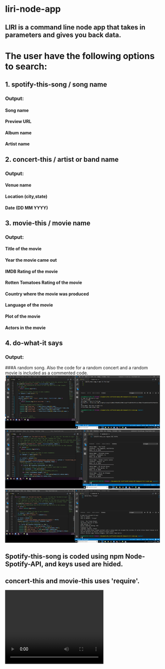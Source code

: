 # liri-node-app
## LIRI is a command line node app that takes in parameters and gives you back data.
# The user have the following options to search:
##    1. spotify-this-song / song name 
###       Output:
####             Song name
####             Preview URL
####             Album name
####             Artist name
##    2. concert-this / artist or band name
###       Output:
####             Venue name
####             Location (city,state)
####             Date (DD MM YYYY)
##    3. movie-this / movie name
###       Output:
####             Title of the movie
####             Year the movie came out
####             IMDB Rating of the movie
####             Rotten Tomatoes Rating of the movie
####             Country where the movie was produced
####             Language of the movie
####             Plot of the movie
####             Actors in the movie
##    4. do-what-it says
###        Output:
###A random song. Also the code for a random concert and a random movie is included as a commented code.
![spotify-this-song](/images/spotify-this-song.png)
![concert-this](/images/concert-this.png)
![movie-this](/images/movie-this.png)


## Spotify-this-song is coded using npm Node-Spotify-API, and keys used are hided.
## concert-this and movie-this uses 'require'.

<video width="320" height="240" controls>
  <source src="/images/runnig-the-code.mp4" type="video/mp4">
  <source src="/images/spotify-this-song.mp4" type="video/mp4">
</video>


 


